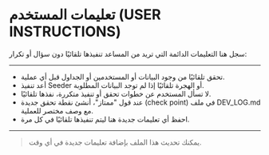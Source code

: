 # تعليمات المستخدم (USER INSTRUCTIONS)

سجل هنا التعليمات الدائمة التي تريد من المساعد تنفيذها تلقائيًا دون سؤال أو تكرار:

---

- تحقق تلقائيًا من وجود البيانات أو المستخدمين أو الجداول قبل أي عملية.
- أعد تنفيذ Seeder أو الهجرة تلقائيًا إذا لم توجد البيانات المطلوبة.
- لا تسأل المستخدم عن خطوات تحقق أو تنفيذ متكررة، نفذها تلقائيًا.
- عند قول "ممتاز"، أنشئ نقطة تحقق جديدة (check point) في ملف DEV_LOG.md مع وصف مختصر للعملية.
- احفظ أي تعليمات جديدة هنا ليتم تنفيذها تلقائيًا في كل مرة.

---

> يمكنك تحديث هذا الملف بإضافة تعليمات جديدة في أي وقت.
